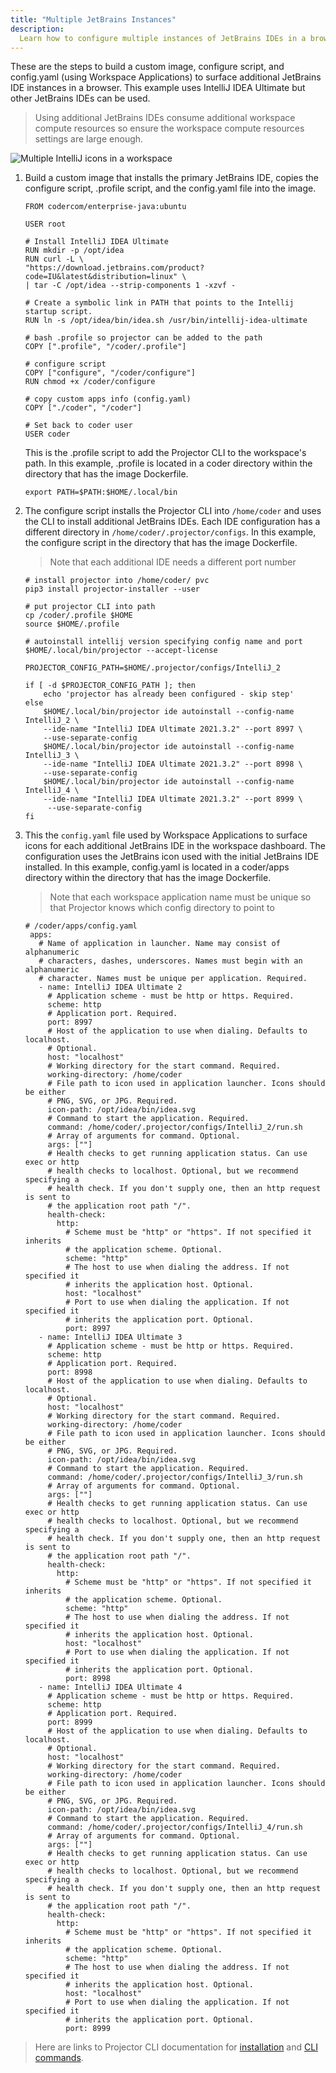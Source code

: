 ```yaml
---
title: "Multiple JetBrains Instances"
description:
  Learn how to configure multiple instances of JetBrains IDEs in a browser.
---
```


These are the steps to build a custom image, configure script, and config.yaml
(using Workspace Applications) to surface additional JetBrains IDE instances in
a browser. This example uses IntelliJ IDEA Ultimate but other JetBrains IDEs can
be used.

> Using additional JetBrains IDEs consume additional workspace compute resources
> so ensure the workspace compute resources settings are large enough.

![Multiple IntelliJ icons in a
workspace](../assets/workspaces/multi-intellij-icons-smaller.png)

1. Build a custom image that installs the primary JetBrains IDE, copies the
   configure script, .profile script, and the config.yaml file into the image.

    ```
    FROM codercom/enterprise-java:ubuntu

    USER root

    # Install IntelliJ IDEA Ultimate
    RUN mkdir -p /opt/idea
    RUN curl -L \
    "https://download.jetbrains.com/product?code=IU&latest&distribution=linux" \
    | tar -C /opt/idea --strip-components 1 -xzvf -

    # Create a symbolic link in PATH that points to the Intellij startup script.
    RUN ln -s /opt/idea/bin/idea.sh /usr/bin/intellij-idea-ultimate

    # bash .profile so projector can be added to the path
    COPY [".profile", "/coder/.profile"]

    # configure script
    COPY ["configure", "/coder/configure"]
    RUN chmod +x /coder/configure

    # copy custom apps info (config.yaml)
    COPY ["./coder", "/coder"]

    # Set back to coder user
    USER coder
    ``` 

    This is the .profile script to add the Projector CLI to the workspace's
    path. In this example, .profile is located in a coder directory within the
    directory that has the image Dockerfile.

    ```
    export PATH=$PATH:$HOME/.local/bin
    ```

1. The configure script installs the Projector CLI into `/home/coder` and uses
   the CLI to install additional JetBrains IDEs. Each IDE configuration has a
   different directory in `/home/coder/.projector/configs`. In this example, the
   configure script in the directory that has the image Dockerfile.

    > Note that each additional IDE needs a different port number

    ```
    # install projector into /home/coder/ pvc
    pip3 install projector-installer --user

    # put projector CLI into path
    cp /coder/.profile $HOME
    source $HOME/.profile

    # autoinstall intellij version specifying config name and port
    $HOME/.local/bin/projector --accept-license

    PROJECTOR_CONFIG_PATH=$HOME/.projector/configs/IntelliJ_2

    if [ -d $PROJECTOR_CONFIG_PATH ]; then
        echo 'projector has already been configured - skip step'
    else
        $HOME/.local/bin/projector ide autoinstall --config-name IntelliJ_2 \ 
        --ide-name "IntelliJ IDEA Ultimate 2021.3.2" --port 8997 \
        --use-separate-config
        $HOME/.local/bin/projector ide autoinstall --config-name IntelliJ_3 \
        --ide-name "IntelliJ IDEA Ultimate 2021.3.2" --port 8998 \
        --use-separate-config
        $HOME/.local/bin/projector ide autoinstall --config-name IntelliJ_4 \
        --ide-name "IntelliJ IDEA Ultimate 2021.3.2" --port 8999 \
         --use-separate-config  
    fi    
    ```

1. This the `config.yaml` file used by Workspace Applications to surface icons
   for each additional JetBrains IDE in the workspace dashboard. The
   configuration uses the JetBrains icon used with the initial JetBrains IDE
    installed. In this example, config.yaml is located in a coder/apps directory
    within the directory that has the image Dockerfile.

   > Note that each workspace application name must be unique so that Projector
   > knows which config directory to point to

   ```
   # /coder/apps/config.yaml
    apps:
      # Name of application in launcher. Name may consist of alphanumeric
      # characters, dashes, underscores. Names must begin with an alphanumeric
      # character. Names must be unique per application. Required.
      - name: IntelliJ IDEA Ultimate 2
        # Application scheme - must be http or https. Required.
        scheme: http
        # Application port. Required.
        port: 8997
        # Host of the application to use when dialing. Defaults to localhost.
        # Optional.
        host: "localhost"
        # Working directory for the start command. Required.
        working-directory: /home/coder
        # File path to icon used in application launcher. Icons should be either
        # PNG, SVG, or JPG. Required.
        icon-path: /opt/idea/bin/idea.svg
        # Command to start the application. Required.
        command: /home/coder/.projector/configs/IntelliJ_2/run.sh
        # Array of arguments for command. Optional.
        args: [""]
        # Health checks to get running application status. Can use exec or http
        # health checks to localhost. Optional, but we recommend specifying a
        # health check. If you don't supply one, then an http request is sent to
        # the application root path "/".
        health-check:
          http:
            # Scheme must be "http" or "https". If not specified it inherits
            # the application scheme. Optional.
            scheme: "http"
            # The host to use when dialing the address. If not specified it
            # inherits the application host. Optional.
            host: "localhost"
            # Port to use when dialing the application. If not specified it
            # inherits the application port. Optional.
            port: 8997
      - name: IntelliJ IDEA Ultimate 3
        # Application scheme - must be http or https. Required.
        scheme: http
        # Application port. Required.
        port: 8998
        # Host of the application to use when dialing. Defaults to localhost.
        # Optional.
        host: "localhost"
        # Working directory for the start command. Required.
        working-directory: /home/coder
        # File path to icon used in application launcher. Icons should be either
        # PNG, SVG, or JPG. Required.
        icon-path: /opt/idea/bin/idea.svg
        # Command to start the application. Required.
        command: /home/coder/.projector/configs/IntelliJ_3/run.sh
        # Array of arguments for command. Optional.
        args: [""]
        # Health checks to get running application status. Can use exec or http
        # health checks to localhost. Optional, but we recommend specifying a
        # health check. If you don't supply one, then an http request is sent to
        # the application root path "/".
        health-check:
          http:
            # Scheme must be "http" or "https". If not specified it inherits
            # the application scheme. Optional.
            scheme: "http"
            # The host to use when dialing the address. If not specified it
            # inherits the application host. Optional.
            host: "localhost"
            # Port to use when dialing the application. If not specified it
            # inherits the application port. Optional.
            port: 8998
      - name: IntelliJ IDEA Ultimate 4
        # Application scheme - must be http or https. Required.
        scheme: http
        # Application port. Required.
        port: 8999
        # Host of the application to use when dialing. Defaults to localhost.
        # Optional.
        host: "localhost"
        # Working directory for the start command. Required.
        working-directory: /home/coder
        # File path to icon used in application launcher. Icons should be either
        # PNG, SVG, or JPG. Required.
        icon-path: /opt/idea/bin/idea.svg
        # Command to start the application. Required.
        command: /home/coder/.projector/configs/IntelliJ_4/run.sh
        # Array of arguments for command. Optional.
        args: [""]
        # Health checks to get running application status. Can use exec or http
        # health checks to localhost. Optional, but we recommend specifying a
        # health check. If you don't supply one, then an http request is sent to
        # the application root path "/".
        health-check:
          http:
            # Scheme must be "http" or "https". If not specified it inherits
            # the application scheme. Optional.
            scheme: "http"
            # The host to use when dialing the address. If not specified it
            # inherits the application host. Optional.
            host: "localhost"
            # Port to use when dialing the application. If not specified it
            # inherits the application port. Optional.
            port: 8999

> Here are links to Projector CLI documentation for
> [installation](https://github.com/JetBrains/projector-installer#Installation)
> and [CLI
> commands](https://github.com/JetBrains/projector-installer/blob/master/COMMANDS.md). 